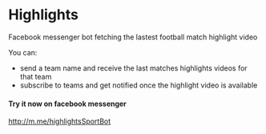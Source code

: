 # Highlights

Facebook messenger bot fetching the lastest football match highlight video

You can:

- send a team name and receive the last matches highlights videos for that team
- subscribe to teams and get notified once the highlight video is available

#### Try it now on facebook messenger

http://m.me/highlightsSportBot
